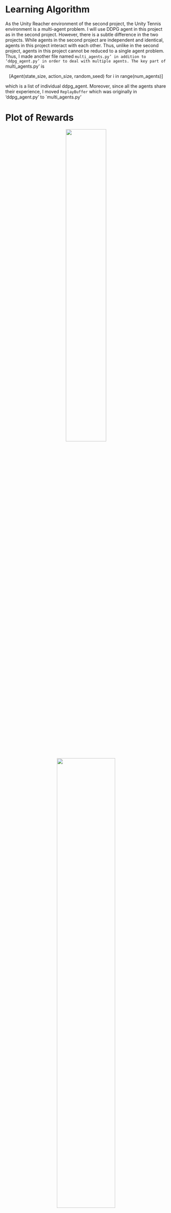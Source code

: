 # Learning Algorithm
As the Unity Reacher environment of the second project, the Unity Tennis environment is a multi-agent problem. I will use DDPG agent in this project as in the second project. However, there is a subtle difference in the two projects. While agents in the second project are independent and identical, agents in this project interact with each other. Thus, unlike in the second project, agents in this project cannot be reduced to a single agent problem. Thus, I made another file named `multi_agents.py’ in addition to ‘ddpg_agent.py’ in order to deal with multiple agents. The key part of `multi_agents.py’ is 
<p align="center">
[Agent(state_size, action_size, random_seed) for i in range(num_agents)]
</p>  

which is a list of individual ddpg_agent. Moreover, since all the agents share their experience, I moved `ReplayBuffer` which was originally in ‘ddpg_agent.py’ to `multi_agents.py’

# Plot of Rewards

<p align="center">
<img width="50%" src="https://user-images.githubusercontent.com/95396618/144891000-3ac0b681-c0ea-4d00-8d9d-8ccd72e23d3d.PNG"/>  
</p>  


<p align="center">
<img width="60%" src="https://user-images.githubusercontent.com/95396618/144890997-91ce3c03-a63b-4214-a323-3296f67a312f.PNG"/>  
</p>  

 


# Ideas for Future Work
